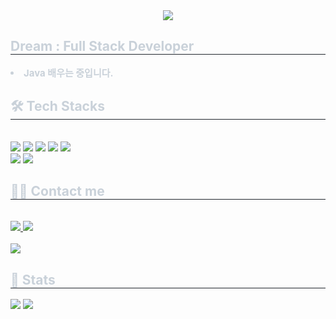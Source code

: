 <div align= "center">
    <img src="https://capsule-render.vercel.app/api?type=soft&color=gradient&height=180&text=Hello&animation=twinkling&fontColor=ff007b&fontSize=70" />
    </div>
    <div style="text-align: left;"> 
    <h2 style="border-bottom: 1px solid #21262d; color: #c9d1d9;"> Dream : Full Stack Developer </h2>  
    <div style="font-weight: 700; font-size: 15px; text-align: left; color: #c9d1d9;"> <li> Java 배우는 중입니다. </div> 
    </div>
    <div style="text-align: left;">
    <h2 style="border-bottom: 1px solid #21262d; color: #c9d1d9;"> 🛠️ Tech Stacks </h2> <br> 
    <div style="margin: ; text-align: left;" "text-align: left;"> <img src="https://img.shields.io/badge/Git-F05032?style=plastic&logo=Git&logoColor=white">
          <img src="https://img.shields.io/badge/Github-181717?style=plastic&logo=Github&logoColor=white">
          <img src="https://img.shields.io/badge/Java-007396?style=plastic&logo=Java&logoColor=white">
          <img src="https://img.shields.io/badge/Matlab-0076a8?style=plastic&logo=Matlab&logoColor=white">
          <img src="https://img.shields.io/badge/Android-3DDC84?style=plastic&logo=Android&logoColor=white">
          <br/><img src="https://img.shields.io/badge/Python-3776AB?style=plastic&logo=Python&logoColor=white">
          <img src="https://img.shields.io/badge/Notion-000000?style=plastic&logo=Notion&logoColor=white">
          </div>
    </div>
    <div style="text-align: left;">
    <h2 style="border-bottom: 1px solid #21262d; color: #c9d1d9;"> 🧑‍💻 Contact me </h2> <br> 
    <div style="text-align: left;"> <a href=> <img src="https://img.shields.io/badge/Notion-000000?style=plastic&logo=Notion&logoColor=white&link="> </a>
         <a href=> <img src="https://img.shields.io/badge/Instagram-E4405F?style=plastic&logo=Instagram&logoColor=white&link="> </a>
          </div>  <br> 
    <div style="text-align: left;"> <a href="https://hits.seeyoufarm.com"> <img src="https://hits.seeyoufarm.com/api/count/incr/badge.svg?url=https%3A%2F%2Fgithub.com%2Fbacknback%2F&count_bg=%23000000&title_bg=%23000000&icon=github.svg&icon_color=%23FFFFFF&title=GitHub&edge_flat=false"/></a>
       </div> 
    </div>
    <div style="text-align: left;"> 
    <h2 style="border-bottom: 1px solid #21262d; color: #c9d1d9;"> 🏅 Stats </h2> <div style="text-align: left;"> <img src="https://github-readme-stats.vercel.app/api?username=backnback&bg_color=60,bbff00,fdf2f2&title_color=000000&text_color=000000"
         /> <img src="https://github-readme-stats.vercel.app/api/top-langs/?username=backnback&layout=compact&bg_color=60,bbff00,fdf2f2&title_color=000000&text_color=000000"
           /> </div> 
    </div>
    


<!---
backnback/backnback is a ✨ special ✨ repository because its `README.md` (this file) appears on your GitHub profile.
You can click the Preview link to take a look at your changes.
--->
